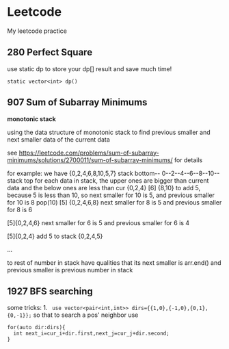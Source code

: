 # Leetcode
My leetcode practice

## 280 Perfect Square
use static dp to store your dp[] result and save much time!
```
static vector<int> dp()
```
## 907 Sum of Subarray Minimums
**monotonic stack**

using the data structure of monotonic stack to find previous smaller and next smaller data of the current data

see <https://leetcode.com/problems/sum-of-subarray-minimums/solutions/2700011/sum-of-subarray-minimums/> for details

for example: we have {0,2,4,6,8,10,5,7}
stack bottom-- 0--2--4--6--8--10-- stack top
for each data in stack, the upper ones are bigger than current data and the below ones are less than cur
{0,2,4} [6] {8,10}
to add 5, because 5 is less than 10, so next smaller for 10 is 5, and previous smaller for 10 is 8
pop(10)
[5] {0,2,4,6,8} next smaller for 8 is 5 and previous smaller for 8 is 6

[5]{0,2,4,6} next smaller for 6 is 5 and previous smaller for 6 is 4

[5]{0,2,4} add 5 to stack {0,2,4,5}

...

to rest of number in stack have qualities that its next smaller is arr.end() and previous smaller is previous number in stack




## 1927 BFS searching
some tricks:
1.
``` use vector<pair<int,int>> dirs={{1,0},{-1,0},{0,1},{0,-1}};```
so that to search a pos' neighbor 
use
```
for(auto dir:dirs){
  int next_i=cur_i+dir.first,next_j=cur_j+dir.second;
}
